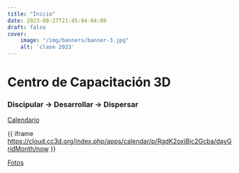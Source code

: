 ```yaml
---
title: "Inicio"
date: 2023-08-27T21:45:04-04:00
draft: false
cover: 
    image: "/img/banners/banner-3.jpg"
    alt: 'clase 2023'
---
```


# Centro de Capacitación 3D
### Discipular -> Desarrollar -> Dispersar

[Calendario](https://cloud.cc3d.org/index.php/apps/calendar/p/RgdK2oxjBjc2Gcba/dayGridMonth/now)

{{ iframe https://cloud.cc3d.org/index.php/apps/calendar/p/RgdK2oxjBjc2Gcba/dayGridMonth/now }}

[Fotos](https://cc3d.org/fotos/index.php?/category/3)